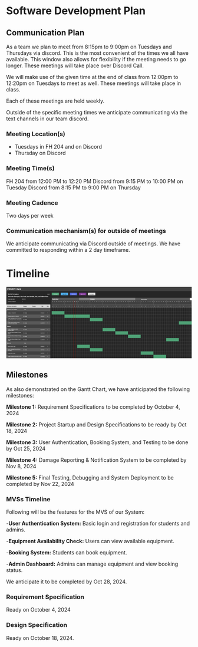 # Software Development Plan

## Communication Plan

As a team we plan to meet from 8:15pm to 9:00pm on Tuesdays and Thursdays via discord. This is the most convenient of the times we all have available. This window also allows for flexibility if the meeting needs to go longer. These meetings will take place over Discord Call.

We will make use of the given time at the end of class from 12:00pm to 12:20pm on Tuesdays to meet as well. These meetings will take place in class.

Each of these meetings are held weekly.

Outside of the specific meeting times we anticipate communicating via the text channels in our team discord.

### Meeting Location(s)

- Tuesdays in FH 204 and on Discord
- Thursday on Discord

### Meeting Time(s)

FH 204 from 12:00 PM to 12:20 PM
Discord from 9:15 PM to 10:00 PM on Tuesday
Discord from 8:15 PM to 9:00 PM on Thursday

### Meeting Cadence

Two days per week

### Communication mechanism(s) for outside of meetings

We anticipate communicating via Discord outside of meetings. We have committed to responding within a 2 day timeframe.

# Timeline

![gantt](../assets/gantt-chart.png)

## Milestones

As also demonstrated on the Gantt Chart, we have anticipated the following milestones:

**Milestone 1:** Requirement Specifications to be completed by October 4, 2024

**Milestone 2:** Project Startup and Design Specifications to be ready by Oct 18, 2024

**Milestone 3:** User Authentication, Booking System, and Testing to be done by Oct 25, 2024

**Milestone 4:** Damage Reporting & Notification System to be completed by Nov 8, 2024

**Milestone 5:** Final Testing, Debugging and System Deployment to be completed by Nov 22, 2024

### MVSs Timeline

Following will be the features for the MVS of our System:

-**User Authentication System:** Basic login and registration for students and admins.

-**Equipment Availability Check:** Users can view available equipment.

-**Booking System:** Students can book equipment.

-**Admin Dashboard:** Admins can manage equipment and view booking status.

We anticipate it to be completed by Oct 28, 2024.

### Requirement Specification

Ready on October 4, 2024

### Design Specification
<!-- Moved back a week due to meeting scheduling issues. -->
Ready on October 18, 2024.
